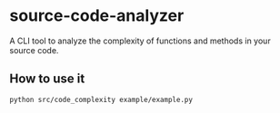 # source-code-analyzer
A CLI tool to analyze the complexity of functions and methods in your source code.

## How to use it

```bash
python src/code_complexity example/example.py
```
